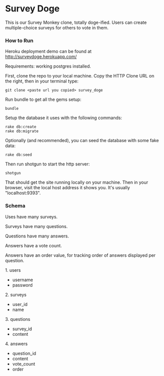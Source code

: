 Survey Doge
============

This is our Survey Monkey clone, totally doge-ified. Users can create multiple-choice surveys for others to vote in them.


### How to Run

Heroku deployment demo can be found at http://surveydoge.herokuapp.com/

Requirements: working postgres installed.


First, clone the repo to your local machine. Copy the HTTP Clone URL on the right, then in your terminal type:
```
git clone <paste url you copied> survey_doge
```
Run bundle to get all the gems setup:
```
bundle
```
Setup the database it uses with the following commands:
```
rake db:create
rake db:migrate
```
Optionally (and recommended), you can seed the database with some fake data:
```
rake db:seed
```
Then run shotgun to start the http server:
```
shotgun
```
That should get the site running locally on your machine.
Then in your browser, visit the local host address it shows you. It's usually "localhost:9393".


### Schema

Uses have many surveys.

Surveys have many questions.

Questions have many answers.

Answers have a vote count.

Answers have an order value, for tracking order of answers displayed per question.

1\. users

  + username
  + password

2\. surveys

  + user_id
  + name

3\. questions

  + survey_id
  + content

4\. answers

  + question_id
  + content
  + vote_count
  + order 
